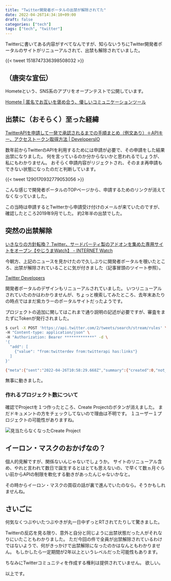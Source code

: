 ```yaml
---
title: "Twitter開発者ポータルの出禁が解除されてた"
date: 2022-04-26T14:34:10+09:00
draft: false
categories: ["tech"]
tags: ["tech", "twitter"]
---
```


Twitterに書いてある内容がすべてなんですが、知らないうちにTwitter開発者ポータルのサイトがリニューアルされて、出禁も解除されていました。

{{< tweet 1518747336398508032 >}}

## （唐突な宣伝）

Hometeという、SNS系のアプリをオープンテストで公開しています。

[Homete | 匿名でお互いを褒め合う、優しいコミュニケーションツール](https://homete.yamaglo.jp/)

## 出禁に（おそらく）至った経緯

[TwitterAPIを申請して一発で承認されるまでの手順まとめ（例文あり）＋APIキー、アクセストークン取得方法 \| DevelopersIO](https://dev.classmethod.jp/articles/twitter-api-approved-way/)

数年前からTwitterのAPIを利用するためには申請が必要で、その申請をした結果出禁になりました。
何を言っているのか分からないかと思われるでしょうが、私にもわかりません。
おそらく申請内容がリジェクトされ、そのまま再申請もできない状態になったのだと判断しています。

{{< tweet 1290170932779053056 >}}

こんな感じで開発者ポータルのTOPページから、申請するためのリンクが消えてなくなっていました。

この当時は申請するとTwitterから申請受け付けのメールが来ていたのですが、確認したところ2019年9月でした。
約2年半の出禁でした。

## 突然の出禁解除

[いきなりの方針転換？ Twitter、サードパーティ製のアドオンを集めた専用サイトをオープン【やじうまWatch】 \- INTERNET Watch](https://internet.watch.impress.co.jp/docs/yajiuma/1405545.html)

今朝方、上記のニュースを見かけたので久しぶりに開発者ポータルを覗いたところ、出禁が解除されていることに気が付きました（記事冒頭のツイート参照）。

[Twitter Developers](https://developer.twitter.com/en/portal/dashboard)

開発者ポータルのデザインもリニューアルされていました。
いつリニューアルされていたのかはわかりませんが、ちょっと検索してみたところ、去年末あたりの時点ではまだ紫カラーのポータルサイトだったようです。

プロジェクトの追加に関してはこれまで通り説明の記述が必要ですが、審査をまたずにTokenが発行されました。

``` sh
$ curl -X POST 'https://api.twitter.com/2/tweets/search/stream/rules' \
-H "Content-type: application/json" \
-H "Authorization: Bearer *************" -d \
'{
  "add": [
    {"value": "from:twitterdev from:twitterapi has:links"}
  ]
}'

{"meta":{"sent":"2022-04-26T10:58:29.668Z","summary":{"created":0,"not_created":1,"valid":0,"invalid":1}},"errors":[{"value":"from:twitterdev from:twitterapi has:links","id":"1518831215612096512","title":"DuplicateRule","type":"https://api.twitter.com/2/problems/duplicate-rules"}]}%
```

無事に動きました。

### 作れるプロジェクト数について

確認でProjectを１つ作ったところ、Create Projectのボタンが消えました。
まだドキュメントの方をチェックしてないので理由は不明です。
１ユーザー１プロジェクトの可能性がありますね。

![見当たらなくなったCreate Project](/note/image/comeback-twitter-develop-site/create_project_list.png)

## イーロン・マスクのおかげなの？

個人的見解ですが、関係ないんじゃないでしょうか。
サイトのリニューアル含め、やれと言われて数日で誕生するとはとても思えないの、で早くて数ヵ月ぐらい前からAPIの制限を軟化する動きがあったんじゃないかなと。

その時からイーロン・マスクの買収の話が裏で進んでいたのなら。そうかもしれませんね。

## さいごに

何気なくつぶやいたつぶやきが丸一日中ずっとRTされてたりして驚きました。

Twitterの反応を見る限り、意外と自分と同じように出禁状態だった人がそれなりにいたこともわかりました。
ただ今回の件で全員が出禁解除されているわけではないようで、何がきっかけで出禁解除になったのかはなんともわかりません。
もしかしたら一定期間が2年以上というレベルだった可能性もあります。

ちなみにTwitterコミュニティを作成する権利は提供されていません。
欲しい。

以上です。